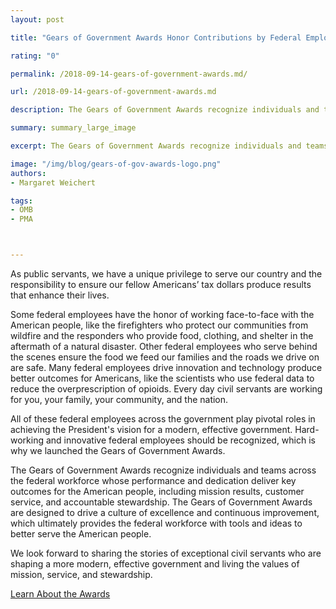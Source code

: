 ```yaml
---
layout: post

title: "Gears of Government Awards Honor Contributions by Federal Employees & Teams Who Embody Mission, Service, and Stewardship"

rating: "0"

permalink: /2018-09-14-gears-of-government-awards.md/

url: /2018-09-14-gears-of-government-awards.md

description: The Gears of Government Awards recognize individuals and teams across the federal workforce whose performance and dedication deliver key outcomes for the American people, including mission results, customer service, and accountable stewardship.

summary: summary_large_image

excerpt: The Gears of Government Awards recognize individuals and teams across the federal workforce whose performance and dedication deliver key outcomes for the American people, including mission results, customer service, and accountable stewardship.

image: "/img/blog/gears-of-gov-awards-logo.png"
authors:
- Margaret Weichert

tags:
- OMB
- PMA



---
```

As public servants, we have a unique privilege to serve our country and the responsibility to ensure our fellow Americans’ tax dollars produce results that enhance their lives.

Some federal employees have the honor of working face-to-face with the American people, like the firefighters who protect our communities from wildfire and the responders who provide food, clothing, and shelter in the aftermath of a natural disaster. Other federal employees who serve behind the scenes ensure the food we feed our families and the roads we drive on are safe. Many federal employees drive innovation and technology produce better outcomes for Americans, like the scientists who use federal data to reduce the overprescription of opioids. Every day civil servants are working for you, your family, your community, and the nation.

All of these federal employees across the government play pivotal roles in achieving the President's vision for a modern, effective government. Hard-working and innovative federal employees should be recognized, which is why we launched the Gears of Government Awards.

The Gears of Government Awards recognize individuals and teams across the federal workforce whose performance and dedication deliver key outcomes for the American people, including mission results, customer service, and accountable stewardship. The Gears of Government Awards are designed to drive a culture of excellence and continuous improvement, which ultimately provides the federal workforce with tools and ideas to better serve the American people.

We look forward to sharing the stories of exceptional civil servants who are shaping a more modern, effective government and living the values of mission, service, and stewardship.

<a class="usa-button" href="/gearawards">Learn About the Awards</a>
